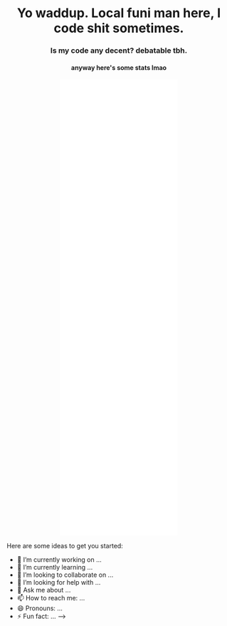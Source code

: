<h1 align="center">Yo waddup. Local funi man here, I code shit sometimes.</h1>
<h3 align="center">Is my code any decent? debatable tbh.</h2>
<h4 align="center">anyway here's some stats lmao</h3>

<p align="center">
  <img align="center" alt="Metrics" src="https://github.com/Godson777/Godson777/blob/main/github-metrics.svg" />
</p
<!--
**Godson777/Godson777** is a ✨ _special_ ✨ repository because its `README.md` (this file) appears on your GitHub profile.

Here are some ideas to get you started:

- 🔭 I’m currently working on ...
- 🌱 I’m currently learning ...
- 👯 I’m looking to collaborate on ...
- 🤔 I’m looking for help with ...
- 💬 Ask me about ...
- 📫 How to reach me: ...
- 😄 Pronouns: ...
- ⚡ Fun fact: ...
-->
